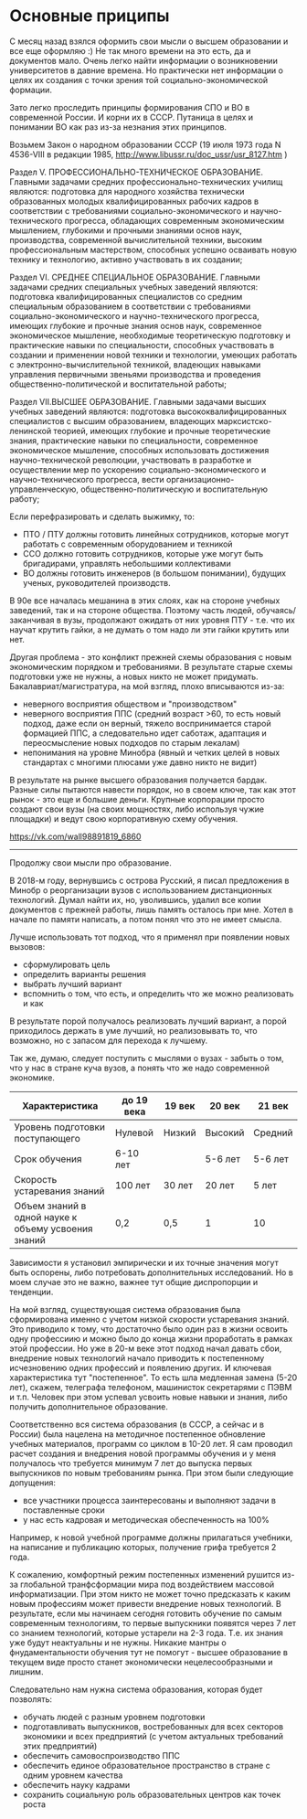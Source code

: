 # Основные приципы

С месяц назад взялся оформить свои мысли о высшем образовании и все еще оформляю :) Не так много времени на это есть, да и документов мало. Очень легко найти информации о возникновении университетов в давние времена. Но практически нет информации о целях их создания с точки зрения той социально-экономической формации.

Зато легко проследить принципы формирования СПО и ВО в современной России. И корни их в СССР. Путаница в целях и понимании ВО как раз из-за незнания этих принципов.

Возьмем Закон о народном образовании СССР (19 июля 1973 года N 4536-VIII в редакции 1985, http://www.libussr.ru/doc_ussr/usr_8127.htm )

Раздел V. ПРОФЕССИОНАЛЬНО-ТЕХНИЧЕСКОЕ ОБРАЗОВАНИЕ. Главными задачами средних профессионально-технических училищ являются:
подготовка для народного хозяйства технически образованных молодых квалифицированных рабочих кадров в соответствии с требованиями социально-экономического и научно-технического прогресса, обладающих современным экономическим мышлением, глубокими и прочными знаниями основ наук, производства, современной вычислительной техники, высоким профессиональным мастерством, способных успешно осваивать новую технику и технологию, активно участвовать в их создании;

Раздел VI. СРЕДНЕЕ СПЕЦИАЛЬНОЕ ОБРАЗОВАНИЕ. Главными задачами средних специальных учебных заведений являются: подготовка квалифицированных специалистов со средним специальным образованием в соответствии с требованиями социально-экономического и научно-технического прогресса, имеющих глубокие и прочные знания основ наук, современное экономическое мышление, необходимые теоретическую подготовку и практические навыки по специальности, способных участвовать в создании и применении новой техники и технологии, умеющих работать с электронно-вычислительной техникой, владеющих навыками управления первичными звеньями производства и проведения общественно-политической и воспитательной работы;

Раздел VII.ВЫСШЕЕ ОБРАЗОВАНИЕ. Главными задачами высших учебных заведений являются: подготовка высококвалифицированных специалистов с высшим образованием, владеющих марксистско-ленинской теорией, имеющих глубокие и прочные теоретические знания, практические навыки по специальности, современное экономическое мышление, способных использовать достижения научно-технической революции, участвовать в разработке и осуществлении мер по ускорению социально-экономического и научно-технического прогресса, вести организационно-управленческую, общественно-политическую и воспитательную работу;

Если перефразировать и сделать выжимку, то:
- ПТО / ПТУ должны готовить линейных сотрудников, которые могут работать с современным оборудованием и техникой
- ССО должно готовить сотрудников, которые уже могут быть бригадирами, управлять небольшими коллективами
- ВО должны готовить инженеров (в большом понимании), будущих ученых, руководителей производств.

В 90е все началась мешанина в этих слоях, как на стороне учебных заведений, так и на стороне общества. Поэтому часть людей, обучаясь/заканчивая в вузы, продолжают ожидать от них уровня ПТУ - т.е. что их научат крутить гайки, а не думать о том надо ли эти гайки крутить или нет.

Другая проблема - это конфликт прежней схемы образования с новым экономическим порядком и требованиями. В результате старые схемы подготовки уже не нужны, а новых никто не может придумать. Бакалавриат/магистратура, на мой взгляд, плохо вписываются из-за:
- неверного восприятия обществом и "производством"
- неверного восприятия ППС (средний возраст >60, то есть новый подход, даже если он верный, тяжело воспринимается старой формацией ППС, а следовательно идет саботаж, адаптация и переосмысление новых подходов по старым лекалам)
- непонимания на уровне Минобра (явный и четких целей в новых стандартах с многими плюсами уже давно никто не видит)

В результате на рынке высшего образования получается бардак. Разные силы пытаются навести порядок, но в своем ключе, так как этот рынок - это еще и большие деньги. Крупные корпорации просто создают свои вузы (на своих мощностях, либо используя чужие площадки) и ведут свою корпоративную схему обучения.

https://vk.com/wall98891819_6860

---------------------------------------------

Продолжу свои мысли про образование.

В 2018-м году, вернувшись с острова Русский, я писал предложения в Минобр о реорганизации вузов с использованием дистанционных технологий. Думал найти их, но, уволившись, удалил все копии документов с прежней работы, лишь память осталось при мне. Хотел в начале по памяти написать, а потом понял что это не имеет смысла.

Лучше использовать тот подход, что я применял при появлении новых вызовов:
- сформулировать цель
- определить варианты решения
- выбрать лучший вариант
- вспомнить о том, что есть, и определить что же можно реализовать и как

В результате порой получалось реализовать лучший вариант, а порой приходилось держать в уме лучший, но реализовывать то, что возможно, но с запасом для перехода к лучшему.

Так же, думаю, следует поступить с мыслями о вузах - забыть о том, что у нас в стране куча вузов, а понять что же надо современной экономике.

| Характеристика | до 19 века  | 19 век  | 20 век  | 21 век  |
|---|---|---|---|---|
| Уровень подготовки поступающего | Нулевой | Низкий | Высокий | Средний |
| Срок обучения | 6-10 лет  |  | 5-6 лет  | 5-6 лет  |
| Скорость устаревания знаний | 100 лет | 30 лет | 20 лет | 5 лет |
| Объем знаний в одной науке к объему усвоения знаний | 0,2 | 0,5 | 1 | 10 |

Зависимости я установил эмпирически и их точные значения могут быть оспорены, либо потребовать дополнительных исследований. Но в моем случае это не важно, важнее тут общие диспропорции и тенденции.

На мой взгляд, существующая система образования была сформирована именно с учетом низкой скорости устаревания знаний. Это приводило к тому, что достаточно было один раз в жизни освоить одну профессиию и можно было до конца жизни проработать в рамках этой профессии. Но уже в 20-м веке этот подход начал давать сбои, внедрение новых технологий начало приводить к постепенному исчезновению одних профессий и появлению других. И ключевая характеристика тут "постепенное". То есть шла медленная замена (5-20 лет), скажем, телеграфа телефоном, машинисток секретарями с ПЭВМ и т.п. Человек при этом успевал усвоить новые навыки и знания, либо получить дополнительное образование.

Соответственно вся система образования (в СССР, а сейчас и в России) была нацелена на методичное постепенное обновление учебных материалов, программ со циклом в 10-20 лет. Я сам проводил расчет создания и внедрения новой программы обучения и у меня получалось что требуется минимум 7 лет до выпуска первых выпускников по новым требованиям рынка. При этом были следующие допущения:
- все участники процесса заинтересованы и выполняют задачи в поставленные сроки
- у нас есть кадровая и методическая обеспеченность на 100%

Например, к новой учебной программе должны прилагаться учебники, на написание и публикацию которых, получение грифа требуется 2 года.

К сожалению, комфортный режим постепенных изменений рушится из-за глобальной транфсформации мира под воздействием массовой информатизации. При этом никто не может точно предсказать к каким новым профессиям может привести внедрение новых технологий. В результате, если мы начинаем сегодня готовить обучение по самым современным технологиям, то первые выпускники появятся через 7 лет со знанием технологий, которые устарели на 2-3 года. Т.е. их знания уже будут неактуальны и не нужны. Никакие мантры о фнудаментальности обучения тут не помогут - высшее образование в текущем виде просто станет экономически нецелесообразными и лишним.

Следовательно нам нужна система образования, которая будет позволять:
- обучать людей с разным уровнем подготовки
- подготавливать выпускников, востребованных для всех секторов экономики и всех предприятий (с учетом  актуальных требований этих предприятий)
- обеспечить самовоспроизводство ППС
- обеспечить единое образовательное пространство в стране с одним уровнем качества
- обеспечить науку кадрами
- сохранить социальную роль образовательных центров как точек роста